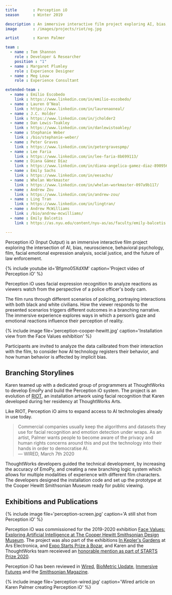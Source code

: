 ```yaml
---
title       : Perception iO
season      : Winter 2019

description : An immersive interactive film project exploring AI, bias, neuroscience, behavioral psychology, film, social justice, and the future of law enforcement.
image       : /images/projects/riot/og.jpg

artist      : Karen Palmer

team :
  - name : Tom Shannon
    role : Developer & Researcher
    position : "1"
  - name : Margaret Plumley
    role : Experience Designer
  - name : Meg Louw
    role : Experience Consultant

extended-team :
  - name : Emilio Escobedo
    link : https://www.linkedin.com/in/emilio-escobedo/
  - name : Lauren O’Neal
    link : https://www.linkedin.com/in/laurenaoneal/
  - name : J.C. Holder
    link : https://www.linkedin.com/in/jcholder2
  - name : Dan Lewis-Toakley
    link : https://www.linkedin.com/in/danlewistoakley/
  - name : Stephanie Weber
    link : /bio/stephanie-weber/
  - name : Peter Graves
    link : https://www.linkedin.com/in/petergravespmp/
  - name : Lee Faria
    link : https://www.linkedin.com/in/lee-faria-8b699113/
  - name : Diana Gámez Díaz
    link : https://www.linkedin.com/in/diana-angelica-gamez-diaz-89095698
  - name : Emily Sachs
    link : https://www.linkedin.com/in/eesachs/
  - name : Whelan Workmaster
    link : https://www.linkedin.com/in/whelan-workmaster-097a9b117/
  - name : Andrew Zou
    link : https://www.linkedin.com/in/andrew-zou/
  - name : Ling Tran
    link : https://www.linkedin.com/in/lingtran/
  - name : Andrew McWilliams
    link : /bio/andrew-mcwilliams/
  - name : Emily Balcetis
    link : https://as.nyu.edu/content/nyu-as/as/faculty/emily-balcetis.html

---
```

Perception iO (Input Output) is an immersive interactive film project exploring the intersection of AI, bias, neuroscience, behavioral psychology, film, facial emotional expression analysis, social justice, and the future of law enforcement.

{% include youtube id='Bfgmo05XdXM'
   caption='Project video of Perception iO' %}

Perception iO uses facial expression recognition to analyze reactions as viewers watch from the perspective of a police officer's body cam.

The film runs through different scenarios of policing, portraying interactions with both black and white civilians. How the viewer responds to the presented scenarios triggers different outcomes in a branching narrative. The immersive experience explores ways in which a person’s gaze and emotional reactions influence their perception of reality.

{% include image file='perception-cooper-hewitt.jpg'
   caption='Installation view from the Face Values exhibition' %}

Participants are invited to analyze the data calibrated from their interaction with the film, to consider how AI technology registers their behavior, and how human behavior is affected by implicit bias.

## Branching Storylines

Karen teamed up with a dedicated group of programmers at ThoughtWorks to develop EmoPy and build the Perception iO system. The project is an evolution of [RIOT](/projects/riot/), an installation artwork using facial recognition that Karen developed during her residency at ThoughtWorks Arts.

Like RIOT, Perception iO aims to expand access to AI technologies already in use today.

> Commercial companies usually keep the algorithms and datasets they use for facial recognition and emotion detection under wraps. As an artist, Palmer wants people to become aware of the privacy and human rights concerns around this and put the technology into their hands in order to democratise AI.<br><span class='quotee'>— WIRED, March 7th 2020</span>

ThoughtWorks developers guided the technical development, by increasing the accuracy of EmoPy, and creating a new branching logic system which allows for multiple modalities of experience with different film characters. The developers designed the installation code and set up the prototype at the Cooper Hewitt Smithsonian Museum ready for public viewing.

## Exhibitions and Publications

{% include image file='perception-screen.jpg'
   caption='A still shot from Perception iO' %}

Perception iO was commissioned for the 2019-2020 exhibition [Face Values: Exploring Artificial Intelligence at The Cooper Hewitt Smithsonian Design Museum](https://www.cooperhewitt.org/events/current-exhibitions/face-values/). The project was also part of the exhibitions [In Kepler's Gardens](https://ars.electronica.art/keplersgardens/en/perception/) at Ars Electronica, and [Expo Starts Prize à Bozar](https://www.rtbf.be/info/medias/detail_expo-starts-prize-a-bozar-art-et-science-s-associent-pour-penser-l-avenir?id=10593690), and Karen and the ThoughtWorks team receieved an [honorable mention as part of STARTS Prize 2020](https://starts-prize.aec.at/en/perception/).

Perception iO has been reviewed in [Wired](https://www.wired.co.uk/article/karen-palmer-racist-bias), [BioMetric Update](https://www.biometricupdate.com/202003/artist-demonstrates-emotion-detecting-videos-may-help-people-see-their-own-biases), [Immersive Futures](https://immersivefutures.io/perception-io/) and the [Smithsonian Magazine](https://www.smithsonianmag.com/smithsonian-institution/heres-why-ai-cant-be-taken-face-value-180973235/).

{% include image file='perception-wired.jpg'
   caption='Wired article on Karen Palmer creating Perception iO' %}